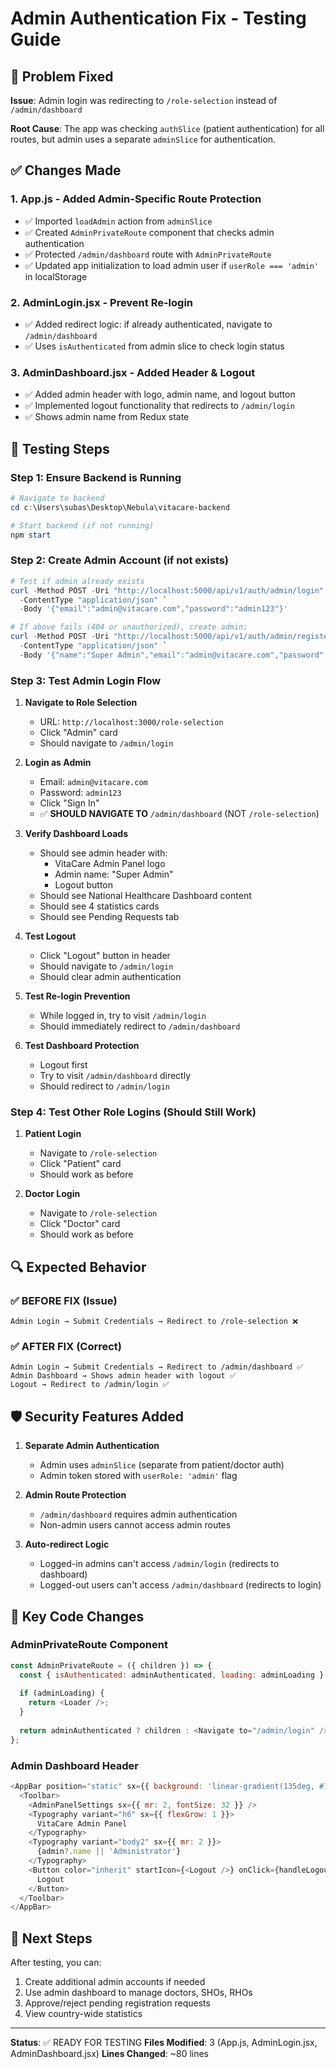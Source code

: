 # Admin Authentication Fix - Testing Guide

## 🎯 Problem Fixed
**Issue**: Admin login was redirecting to `/role-selection` instead of `/admin/dashboard`

**Root Cause**: The app was checking `authSlice` (patient authentication) for all routes, but admin uses a separate `adminSlice` for authentication.

## ✅ Changes Made

### 1. **App.js** - Added Admin-Specific Route Protection
- ✅ Imported `loadAdmin` action from `adminSlice`
- ✅ Created `AdminPrivateRoute` component that checks admin authentication
- ✅ Protected `/admin/dashboard` route with `AdminPrivateRoute`
- ✅ Updated app initialization to load admin user if `userRole === 'admin'` in localStorage

### 2. **AdminLogin.jsx** - Prevent Re-login
- ✅ Added redirect logic: if already authenticated, navigate to `/admin/dashboard`
- ✅ Uses `isAuthenticated` from admin slice to check login status

### 3. **AdminDashboard.jsx** - Added Header & Logout
- ✅ Added admin header with logo, admin name, and logout button
- ✅ Implemented logout functionality that redirects to `/admin/login`
- ✅ Shows admin name from Redux state

## 🧪 Testing Steps

### Step 1: Ensure Backend is Running
```powershell
# Navigate to backend
cd c:\Users\subas\Desktop\Nebula\vitacare-backend

# Start backend (if not running)
npm start
```

### Step 2: Create Admin Account (if not exists)
```powershell
# Test if admin already exists
curl -Method POST -Uri "http://localhost:5000/api/v1/auth/admin/login" `
  -ContentType "application/json" `
  -Body '{"email":"admin@vitacare.com","password":"admin123"}'

# If above fails (404 or unauthorized), create admin:
curl -Method POST -Uri "http://localhost:5000/api/v1/auth/admin/register" `
  -ContentType "application/json" `
  -Body '{"name":"Super Admin","email":"admin@vitacare.com","password":"admin123"}'
```

### Step 3: Test Admin Login Flow

1. **Navigate to Role Selection**
   - URL: `http://localhost:3000/role-selection`
   - Click "Admin" card
   - Should navigate to `/admin/login`

2. **Login as Admin**
   - Email: `admin@vitacare.com`
   - Password: `admin123`
   - Click "Sign In"
   - ✅ **SHOULD NAVIGATE TO** `/admin/dashboard` (NOT `/role-selection`)

3. **Verify Dashboard Loads**
   - Should see admin header with:
     - VitaCare Admin Panel logo
     - Admin name: "Super Admin"
     - Logout button
   - Should see National Healthcare Dashboard content
   - Should see 4 statistics cards
   - Should see Pending Requests tab

4. **Test Logout**
   - Click "Logout" button in header
   - Should navigate to `/admin/login`
   - Should clear admin authentication

5. **Test Re-login Prevention**
   - While logged in, try to visit `/admin/login`
   - Should immediately redirect to `/admin/dashboard`

6. **Test Dashboard Protection**
   - Logout first
   - Try to visit `/admin/dashboard` directly
   - Should redirect to `/admin/login`

### Step 4: Test Other Role Logins (Should Still Work)

1. **Patient Login**
   - Navigate to `/role-selection`
   - Click "Patient" card
   - Should work as before

2. **Doctor Login**
   - Navigate to `/role-selection`
   - Click "Doctor" card
   - Should work as before

## 🔍 Expected Behavior

### ✅ BEFORE FIX (Issue)
```
Admin Login → Submit Credentials → Redirect to /role-selection ❌
```

### ✅ AFTER FIX (Correct)
```
Admin Login → Submit Credentials → Redirect to /admin/dashboard ✅
Admin Dashboard → Shows admin header with logout ✅
Logout → Redirect to /admin/login ✅
```

## 🛡️ Security Features Added

1. **Separate Admin Authentication**
   - Admin uses `adminSlice` (separate from patient/doctor auth)
   - Admin token stored with `userRole: 'admin'` flag

2. **Admin Route Protection**
   - `/admin/dashboard` requires admin authentication
   - Non-admin users cannot access admin routes

3. **Auto-redirect Logic**
   - Logged-in admins can't access `/admin/login` (redirects to dashboard)
   - Logged-out users can't access `/admin/dashboard` (redirects to login)

## 📝 Key Code Changes

### AdminPrivateRoute Component
```javascript
const AdminPrivateRoute = ({ children }) => {
  const { isAuthenticated: adminAuthenticated, loading: adminLoading } = useSelector((state) => state.admin);
  
  if (adminLoading) {
    return <Loader />;
  }
  
  return adminAuthenticated ? children : <Navigate to="/admin/login" />;
};
```

### Admin Dashboard Header
```javascript
<AppBar position="static" sx={{ background: 'linear-gradient(135deg, #1e3c72 0%, #2a5298 50%, #7e22ce 100%)' }}>
  <Toolbar>
    <AdminPanelSettings sx={{ mr: 2, fontSize: 32 }} />
    <Typography variant="h6" sx={{ flexGrow: 1 }}>
      VitaCare Admin Panel
    </Typography>
    <Typography variant="body2" sx={{ mr: 2 }}>
      {admin?.name || 'Administrator'}
    </Typography>
    <Button color="inherit" startIcon={<Logout />} onClick={handleLogout}>
      Logout
    </Button>
  </Toolbar>
</AppBar>
```

## 🚀 Next Steps

After testing, you can:
1. Create additional admin accounts if needed
2. Use admin dashboard to manage doctors, SHOs, RHOs
3. Approve/reject pending registration requests
4. View country-wide statistics

---

**Status**: ✅ READY FOR TESTING
**Files Modified**: 3 (App.js, AdminLogin.jsx, AdminDashboard.jsx)
**Lines Changed**: ~80 lines
